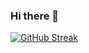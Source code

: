 ### Hi there 👋

[![GitHub Streak](http://github-readme-streak-stats.herokuapp.com?user=PolyanskayaP&theme=dark&background=000000)](https://git.io/streak-stats)
<!--
**PolyanskayaP/PolyanskayaP** is a ✨ _special_ ✨ repository because its `README.md` (this file) appears on your GitHub profile.

Here are some ideas to get you started:

- 🔭 I’m currently working on ...
- 🌱 I’m currently learning ...
- 👯 I’m looking to collaborate on ...
- 🤔 I’m looking for help with ...
- 💬 Ask me about ...
- 📫 How to reach me: ...
- 😄 Pronouns: ...
- ⚡ Fun fact: ...
-->

